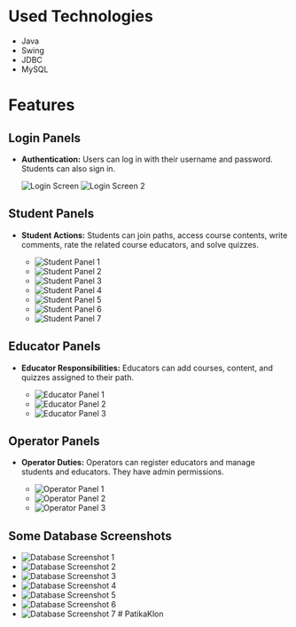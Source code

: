 # Used Technologies

- Java
- Swing
- JDBC
- MySQL

# Features

## Login Panels

- **Authentication:** Users can log in with their username and password. Students can also sign in.
  
  ![Login Screen](https://github.com/YalcinBoraDincer/PatikaKlonGUI/assets/40895613/e4d4fb0b-376f-4402-87f9-9b976a8c393e)
  ![Login Screen 2](https://github.com/YalcinBoraDincer/PatikaKlonGUI/assets/40895613/8e39a515-7ad9-40ae-9240-f39153f91614)

## Student Panels

- **Student Actions:** Students can join paths, access course contents, write comments, rate the related course educators, and solve quizzes.
  
  - ![Student Panel 1](https://github.com/YalcinBoraDincer/PatikaKlonGUI/assets/40895613/90d73dbb-6a56-4ee6-b624-a3b2d3ec7ab9)
  - ![Student Panel 2](https://github.com/YalcinBoraDincer/PatikaKlonGUI/assets/40895613/f7ba3fe5-2da7-4439-a35b-d8f871ccc3d6)
  - ![Student Panel 3](https://github.com/YalcinBoraDincer/PatikaKlonGUI/assets/40895613/4ea2639d-7683-4766-b200-2f857fa8900e)
  - ![Student Panel 4](https://github.com/YalcinBoraDincer/PatikaKlonGUI/assets/40895613/b9cd17bc-eb3d-47fd-96cb-9a0001ee9c9c)
  - ![Student Panel 5](https://github.com/YalcinBoraDincer/PatikaKlonGUI/assets/40895613/ce28550f-4a9e-43f4-b8ee-ea2b5a4995b3)
  - ![Student Panel 6](https://github.com/YalcinBoraDincer/PatikaKlonGUI/assets/40895613/7763d6d5-ff7a-4783-97b5-c45304f202f1)
  - ![Student Panel 7](https://github.com/YalcinBoraDincer/PatikaKlonGUI/assets/40895613/06e6f9f7-dae4-42e8-8cb7-73424804268b)

## Educator Panels

- **Educator Responsibilities:** Educators can add courses, content, and quizzes assigned to their path.
  
  - ![Educator Panel 1](https://github.com/YalcinBoraDincer/PatikaKlonGUI/assets/40895613/cc3e4cf1-1efe-4a21-850f-1acf3c90cb84)
  - ![Educator Panel 2](https://github.com/YalcinBoraDincer/PatikaKlonGUI/assets/40895613/17cf1fda-a27c-4a8f-85e3-24da6723dc5a)
  - ![Educator Panel 3](https://github.com/YalcinBoraDincer/PatikaKlonGUI/assets/40895613/01507090-1b0a-4255-bfb5-0266421ae049)

## Operator Panels

- **Operator Duties:** Operators can register educators and manage students and educators. They have admin permissions.
  
  - ![Operator Panel 1](https://github.com/YalcinBoraDincer/PatikaKlonGUI/assets/40895613/0aae798b-fd95-4223-bae1-89f9b2b8a871)
  - ![Operator Panel 2](https://github.com/YalcinBoraDincer/PatikaKlonGUI/assets/40895613/5cf093b4-b8c9-451b-8ad1-54c005908b1f)
  - ![Operator Panel 3](https://github.com/YalcinBoraDincer/PatikaKlonGUI/assets/40895613/dbff24f9-0c87-40b1-8a7d-d21251a234ef)

## Some Database Screenshots

- ![Database Screenshot 1](https://github.com/YalcinBoraDincer/PatikaKlonGUI/assets/40895613/6cfbc314-7210-4105-b9b3-692e24c15219)
- ![Database Screenshot 2](https://github.com/YalcinBoraDincer/PatikaKlonGUI/assets/40895613/01d076a9-f548-4a57-afa7-f321e63d28c5)
- ![Database Screenshot 3](https://github.com/YalcinBoraDincer/PatikaKlonGUI/assets/40895613/327f53ef-883f-4447-8785-5ae61043cd00)
- ![Database Screenshot 4](https://github.com/YalcinBoraDincer/PatikaKlonGUI/assets/40895613/d23b4e5d-f330-440d-9a88-fbffd1fcac90)
- ![Database Screenshot 5](https://github.com/YalcinBoraDincer/PatikaKlonGUI/assets/40895613/a9490bfc-88ee-4d1d-bbd8-e7b45bce5f22)
- ![Database Screenshot 6](https://github.com/YalcinBoraDincer/PatikaKlonGUI/assets/40895613/962cc80f-e24a-4b0c-b6e2-41aa12e043ae)
- ![Database Screenshot 7](https://github.com/YalcinBoraDincer/PatikaKlonGUI/assets/40895613/630f5475-7e9a-4729-8d41-eb2af7f881bf)
#   P a t i k a K l o n  
 